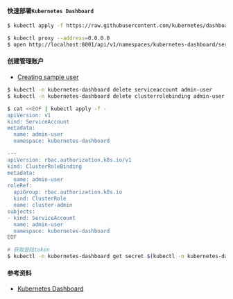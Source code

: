 
#### 快速部署`Kubernetes Dashboard`

```bash
$ kubectl apply -f https://raw.githubusercontent.com/kubernetes/dashboard/v2.3.1/aio/deploy/recommended.yaml

$ kubectl proxy --address=0.0.0.0
$ open http://localhost:8001/api/v1/namespaces/kubernetes-dashboard/services/kubernetes-dashboard:/proxy
```

#### 创建管理账户

- [Creating sample user](https://github.com/kubernetes/dashboard/blob/master/docs/user/access-control/creating-sample-user.md)

```bash
$ kubectl -n kubernetes-dashboard delete serviceaccount admin-user
$ kubectl -n kubernetes-dashboard delete clusterrolebinding admin-user

$ cat <<EOF | kubectl apply -f -
apiVersion: v1
kind: ServiceAccount
metadata:
  name: admin-user
  namespace: kubernetes-dashboard

---
apiVersion: rbac.authorization.k8s.io/v1
kind: ClusterRoleBinding
metadata:
  name: admin-user
roleRef:
  apiGroup: rbac.authorization.k8s.io
  kind: ClusterRole
  name: cluster-admin
subjects:
- kind: ServiceAccount
  name: admin-user
  namespace: kubernetes-dashboard
EOF

# 获取登陆token
$ kubectl -n kubernetes-dashboard get secret $(kubectl -n kubernetes-dashboard get sa/admin-user -o jsonpath="{.secrets[0].name}") -o go-template="{{.data.token | base64decode}}"
```

#### 参考资料

- [Kubernetes Dashboard](https://github.com/kubernetes/dashboard)